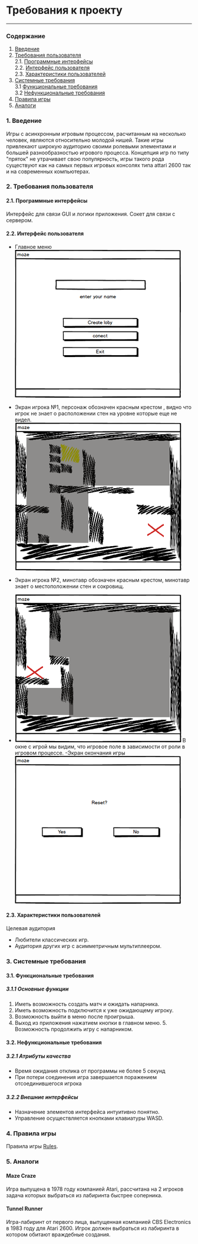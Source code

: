 ﻿
# Требования к проекту
---
### Содержание
1. [Введение](#1)
2. [Требования пользователя](#2) <br>
  2.1. [Программные интерфейсы](#2.1) <br>
  2.2. [Интерфейс пользователя](#2.2) <br>
  2.3. [Характеристики пользователей](#2.3) <br>
3. [Системные требования](#3) <br>
  3.1 [Функциональные требования](#3.1) <br>
  3.2 [Нефункциональные требования](#3.2) <br>
4. [Правила игры](#4) <br>
5. [Аналоги](#5) <br>

### 1. Введение <a name="1"></a>
Игры с асинхронным игровым процессом, расчитанным на несколько человек, являются относительно молодой нишей. Такие игры привлекают широкую аудиторию своими ролевыми элементами и большей разнообразностью игрового процесса. Концепция игр по типу "пряток" не утрачивает свою популярность, игры такого рода существуют как на самых первых игровых консолях типа attari 2600 так и на современных компьютерах.
### 2. Требования пользователя <a name="2"></a>
#### 2.1. Программные интерфейсы <a name="2.1">
Интерфейс для связи GUI и логики приложения.
Сокет для связи с сервером.
#### 2.2. Интерфейс пользователя <a name="2.2"></a>
- Главное меню
  ![MenuScreen](../Images/MainWindow.png)
  
- Экран игрока №1, персонаж обозначен красным крестом , видно что игрок не знает о расположении стен на уровне которые еще не видел.
![GameScreen1](../Images/GameScreen1.png)
- Экран игрока №2, минотавр обозначен красным крестом, минотавр знает о местоположении стен и сокровищ. 
- ![GameScreen2](../Images/GameScreen2.png)
В окне с игрой мы видим, что игровое поле в зависимости от роли в игровом процессе.
-Экран окончания игры
![GameOverMenu](../Images/GaneOver.png)
#### 2.3. Характеристики пользователей <a name="2.3">
Целевая аудитория
- Любители классических игр.
- Аудитория других игр с асимметричным мультиплеером. 
 
### 3. Системные требования <a name="3">
#### 3.1. Функциональные требования <a name="3.1"></a>
##### 3.1.1 Основные функции
   1. Иметь возможность создать матч и ожидать напарника.
  2. Иметь возможность подключится к уже ожидающему игроку.
   3. Возможность выйти в меню после проигрыша.
   4. Выход из приложения нажатием кнопки в главном меню.
    5. Возможность продолжить игру с напарником.

#### 3.2. Нефункциональные требования <a name="3.2"></a>
##### 3.2.1 Атрибуты качества

 - Время ожидания отклика от программы не более 5 секунд
 - При потери соединения игра завершается поражением отсоединившегося игрока
##### 3.2.2 Внешние интерфейсы 
 - Назначение элементов интерфейса интуитивно понятно.
 - Управление осуществляется кнопками клавиатуры WASD.
### 4. Правила игры <a name="4"></a>
Правила игры [Rules](../Game%20rules/rules.md).
### 5. Аналоги <a name="5"></a>
#### Maze Craze
Игра выпущена в 1978 году компанией Atari, рассчитана на 2 игроков задача которых выбраться из лабиринта быстрее соперника. 
#### Tunnel Runner
Игра-лабиринт от первого лица, выпущенная компанией CBS Electronics в 1983 году для Atari 2600.
Игрок должен выбраться из лабиринта в котором обитают враждебные создания.


